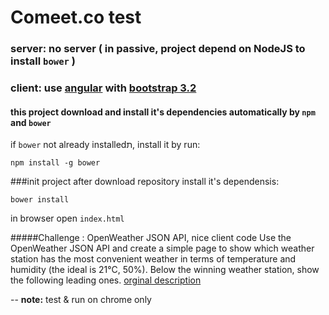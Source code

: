 # Comeet.co test
### server: no server ( in passive, project depend on NodeJS to install `bower` )
### client: use [angular](https://angularjs.org/) with [bootstrap 3.2](http://getbootstrap.com/)

#### this project download and install it's dependencies automatically by `npm` and `bower`
if `bower` not already installedת, install it by run:
```
npm install -g bower
```
###init project
after download repository install it's dependensis:
```
bower install
```

in browser open `index.html`

#####Challenge :  OpenWeather JSON API, nice client code
Use the OpenWeather JSON API and create a simple page to show which
weather station has the most convenient weather in terms of temperature and humidity
(the ideal is 21°C, 50%). Below the winning weather station, show the following leading ones.
[orginal description](https://docs.google.com/document/d/1Lk-ViuVdzewKdglwY2tGvfdiYUbMIX18oFsyEYq1loA)


--
**note:** test & run on chrome only


